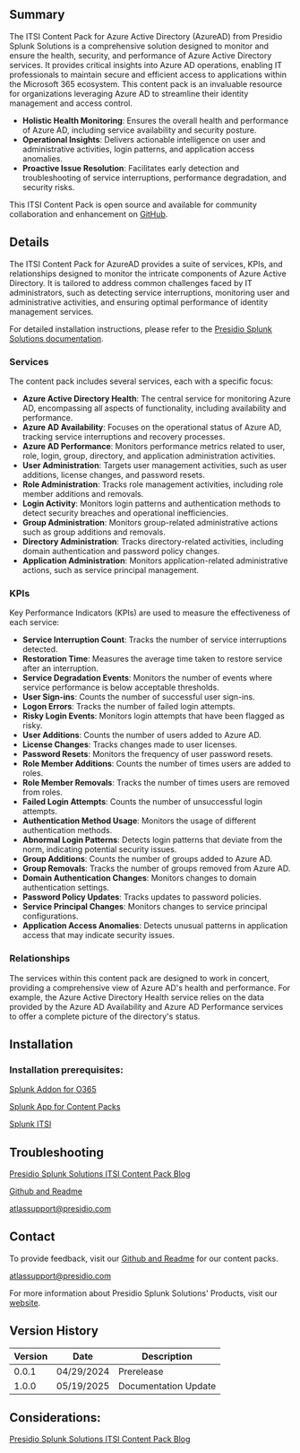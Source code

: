 ## Summary
The ITSI Content Pack for Azure Active Directory (AzureAD) from Presidio Splunk Solutions is a comprehensive solution designed to monitor and ensure the health, security, and performance of Azure Active Directory services. It provides critical insights into Azure AD operations, enabling IT professionals to maintain secure and efficient access to applications within the Microsoft 365 ecosystem. This content pack is an invaluable resource for organizations leveraging Azure AD to streamline their identity management and access control.

- **Holistic Health Monitoring**: Ensures the overall health and performance of Azure AD, including service availability and security posture.
- **Operational Insights**: Delivers actionable intelligence on user and administrative activities, login patterns, and application access anomalies.
- **Proactive Issue Resolution**: Facilitates early detection and troubleshooting of service interruptions, performance degradation, and security risks.

This ITSI Content Pack is open source and available for community collaboration and enhancement on [GitHub](https://www.github.com/kinneygroup).

## Details
The ITSI Content Pack for AzureAD provides a suite of services, KPIs, and relationships designed to monitor the intricate components of Azure Active Directory. It is tailored to address common challenges faced by IT administrators, such as detecting service interruptions, monitoring user and administrative activities, and ensuring optimal performance of identity management services.

For detailed installation instructions, please refer to the [Presidio Splunk Solutions documentation](https://docs.atlas.kinneygroup.com/docs/intro).

### Services
The content pack includes several services, each with a specific focus:

- **Azure Active Directory Health**: The central service for monitoring Azure AD, encompassing all aspects of functionality, including availability and performance.
- **Azure AD Availability**: Focuses on the operational status of Azure AD, tracking service interruptions and recovery processes.
- **Azure AD Performance**: Monitors performance metrics related to user, role, login, group, directory, and application administration activities.
- **User Administration**: Targets user management activities, such as user additions, license changes, and password resets.
- **Role Administration**: Tracks role management activities, including role member additions and removals.
- **Login Activity**: Monitors login patterns and authentication methods to detect security breaches and operational inefficiencies.
- **Group Administration**: Monitors group-related administrative actions such as group additions and removals.
- **Directory Administration**: Tracks directory-related activities, including domain authentication and password policy changes.
- **Application Administration**: Monitors application-related administrative actions, such as service principal management.

### KPIs
Key Performance Indicators (KPIs) are used to measure the effectiveness of each service:

- **Service Interruption Count**: Tracks the number of service interruptions detected.
- **Restoration Time**: Measures the average time taken to restore service after an interruption.
- **Service Degradation Events**: Monitors the number of events where service performance is below acceptable thresholds.
- **User Sign-ins**: Counts the number of successful user sign-ins.
- **Logon Errors**: Tracks the number of failed login attempts.
- **Risky Login Events**: Monitors login attempts that have been flagged as risky.
- **User Additions**: Counts the number of users added to Azure AD.
- **License Changes**: Tracks changes made to user licenses.
- **Password Resets**: Monitors the frequency of user password resets.
- **Role Member Additions**: Counts the number of times users are added to roles.
- **Role Member Removals**: Tracks the number of times users are removed from roles.
- **Failed Login Attempts**: Counts the number of unsuccessful login attempts.
- **Authentication Method Usage**: Monitors the usage of different authentication methods.
- **Abnormal Login Patterns**: Detects login patterns that deviate from the norm, indicating potential security issues.
- **Group Additions**: Counts the number of groups added to Azure AD.
- **Group Removals**: Tracks the number of groups removed from Azure AD.
- **Domain Authentication Changes**: Monitors changes to domain authentication settings.
- **Password Policy Updates**: Tracks updates to password policies.
- **Service Principal Changes**: Monitors changes to service principal configurations.
- **Application Access Anomalies**: Detects unusual patterns in application access that may indicate security issues.

### Relationships
The services within this content pack are designed to work in concert, providing a comprehensive view of Azure AD's health and performance. For example, the Azure Active Directory Health service relies on the data provided by the Azure AD Availability and Azure AD Performance services to offer a complete picture of the directory's status.

## Installation

### Installation prerequisites:

[Splunk Addon for O365](https://splunkbase.splunk.com)

[Splunk App for Content Packs](https://splunkbase.splunk.com/app/5391)

[Splunk ITSI](https://www.splunk.com/en_us/products/it-service-intelligence.html)

## Troubleshooting

[Presidio Splunk Solutions ITSI Content Pack Blog](https://kinneygroup.com/blog/installing-itsi-content-packs/)

[Github and Readme](https://www.github.com/kinneygroup)

atlassupport@presidio.com

## Contact

To provide feedback, visit our [Github and Readme](https://www.github.com/kinneygroup) for our content packs.

atlassupport@presidio.com

For more information about Presidio Splunk Solutions' Products, visit our [website](https://atlas.presidio.com).

## Version History

| Version | Date  | Description                |
|---------|-------|----------------------------|
| 0.0.1   | 04/29/2024 | Prerelease   |
| 1.0.0   | 05/19/2025 | Documentation Update |

## Considerations:

[Presidio Splunk Solutions ITSI Content Pack Blog](https://kinneygroup.com/blog/installing-itsi-content-packs/)